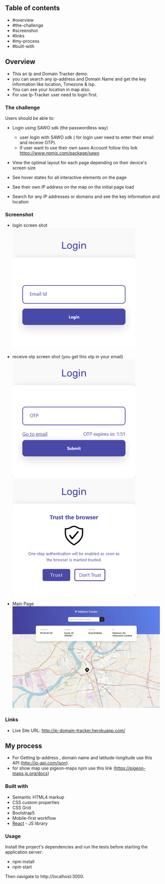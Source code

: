 ## Table of contents

- #overview
- #the-challenge
- #screenshot
- #links
- #my-process
- #built-with

## Overview

- This an Ip and Domain Tracker demo.
- you can search any ip-address and Domain Name and get the key information like location, Timezone & Isp.
- You can see your location in map also.
- For use Ip-Tracker user need to login first.

### The challenge

Users should be able to:

- Login using SAWO sdk (the passwordless way)

  - user login with SAWO sdk ( for login user need to enter their email and receive OTP).
  - if user want to use their own sawo Account follow this link https://www.npmjs.com/package/sawo

- View the optimal layout for each page depending on their device's screen size
- See hover states for all interactive elements on the page
- See their own IP address on the map on the initial page load
- Search for any IP addresses or domains and see the key information and location

### Screenshot

- login screen shot<br />
  ![](./src/images/login.png)<br />

- receive otp screen shot (you get this otp in your email)<br />
  ![](./src/images/otp.png)<br />
  ![](./src/images/trust.png)<br />

- Main Page
  ![](./src/images/main.png)<br />

### Links

- Live Site URL: http://ip-domain-tracker.herokuapp.com/

## My process

- For Getting Ip-address , domain name and latitude-longitude use this API (http://ip-api.com/json).
- for show map use pigeon-maps npm use this link (https://pigeon-maps.js.org/docs)

### Built with

- Semantic HTML4 markup
- CSS custom properties
- CSS Grid
- Bootstrap5
- Mobile-first workflow
- [React](https://reactjs.org/) - JS library

### Usage

Install the project's dependencies and run the tests before starting the application server:

- npm install
- npm start

Then navigate to http://localhost:3000.
